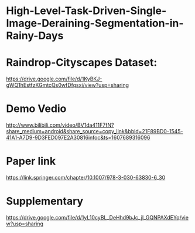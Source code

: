 # High-Level-Task-Driven-Single-Image-Deraining-Segmentation-in-Rainy-Days

# Raindrop-Cityscapes Dataset: 
https://drive.google.com/file/d/1KyBKJ-gWQ1hEstfzKGmtcQs0wfDfqsxi/view?usp=sharing

# Demo Vedio
http://www.bilibili.com/video/BV1da411F7fN?share_medium=android&share_source=copy_link&bbid=21F89BD0-1545-41A1-A7D9-9D3FED097E2A30816infoc&ts=1607689316096

# Paper link
https://link.springer.com/chapter/10.1007/978-3-030-63830-6_30

# Supplementary
https://drive.google.com/file/d/1yL10cyBL_DeHhd9bJc_jI_GQNPAXdEYq/view?usp=sharing
